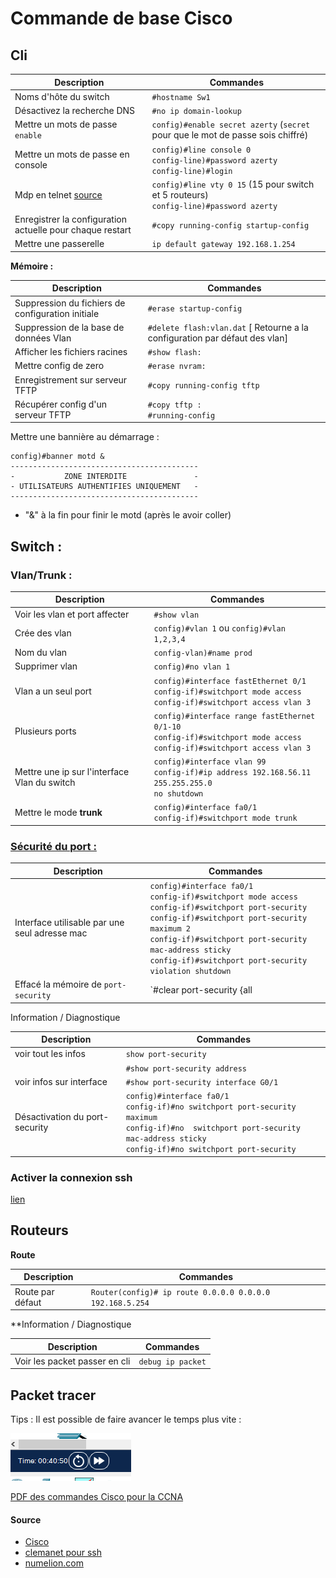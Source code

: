 # Commande de base Cisco

## Cli

| Description | Commandes | 
| --------- | ----------- |
| Noms d'hôte du switch | `#hostname Sw1` |
| Désactivez la recherche DNS | `#no ip domain-lookup` | 
| Mettre un mots de passe `enable` | `config)#enable secret azerty` (`secret` pour que le mot de passe sois chiffré) | 
| Mettre un mots de passe en console | `config)#line console 0` <br>`config-line)#password azerty`<br>`config-line)#login`|
| Mdp en telnet [source](https://formip.com/securisation-ios-cisco/) | `config)#line vty 0 15` (15 pour switch et 5 routeurs) <br>`config-line)#password azerty`|
| Enregistrer la configuration actuelle pour chaque restart | `#copy running-config startup-config` | 
| Mettre une passerelle | `ip default gateway 192.168.1.254` |

**Mémoire :**

| Description | Commandes | 
| --------- | ----------- |
| Suppression du fichiers de configuration initiale |  `#erase startup-config` | 
| Suppression de la base de données Vlan |  `#delete flash:vlan.dat` [ Retourne a la configuration par défaut des vlan] | 
| Afficher les fichiers racines | `#show flash:` | 
| Mettre config de zero | `#erase nvram:` |       
| Enregistrement sur serveur TFTP |  `#copy running-config tftp`|
| Récupérer config d'un serveur TFTP |  `#copy tftp :` <br> `#running-config` |

  
Mettre une bannière au démarrage : 

```ios
config)#banner motd &
------------------------------------------
-           ZONE INTERDITE               -
- UTILISATEURS AUTHENTIFIES UNIQUEMENT   -
------------------------------------------
```

- "&" à la fin pour finir le motd (après le avoir coller)
## Switch :

### Vlan/Trunk :

| Description | Commandes | 
| --------- | ----------- |
Voir les vlan et port affecter | `#show vlan` | 
| Crée des vlan |`config)#vlan 1` ou `config)#vlan 1,2,3,4` |
| Nom du vlan | `config-vlan)#name prod` |
| Supprimer vlan | `config)#no vlan 1` |
| Vlan a un seul port | `config)#interface fastEthernet 0/1` <br> `config-if)#switchport mode access` <br> `config-if)#switchport access vlan 3` |
| Plusieurs ports | `config)#interface range fastEthernet 0/1-10` <br> `config-if)#switchport mode access` <br> `config-if)#switchport access vlan 3`|
| Mettre une ip sur l'interface Vlan du switch | `config)#interface vlan 99` <br> `config-if)#ip address 192.168.56.11 255.255.255.0` <br> `no shutdown` |
| Mettre le mode **trunk** | `config)#interface fa0/1` <br> `config-if)#switchport mode trunk` |

### [Sécurité du port : ](https://cisco.goffinet.org/ccna/ethernet/switchport-port-security-cisco-ios/)

| Description | Commandes | 
| --------- | ----------- |
| Interface utilisable par une seul adresse mac | `config)#interface fa0/1` <br> `config-if)#switchport mode access`<br> `config-if)#switchport port-security`<br> `config-if)#switchport port-security maximum 2`<br> `config-if)#switchport port-security mac-address sticky`<br> `config-if)#switchport port-security violation shutdown` |
| Effacé la mémoire de `port-security` | `#clear port-security {all | configured | dynamic | sticky}`|

Information / Diagnostique

| Description | Commandes | 
| --------- | ----------- |
| voir tout les infos | `show port-security` |
|   | `#show port-security address` |
| voir infos sur interface | `#show port-security interface G0/1` |
| Désactivation du port-security |`config)#interface fa0/1`<br> `config-if)#no switchport port-security maximum`<br> `config-if)#no  switchport port-security mac-address sticky` <br> `config-if)#no switchport port-security` |


### Activer la connexion ssh

[lien](https://www.clemanet.com/activation-ssh.php)
## Routeurs

**Route**

| Description | Commandes | 
| --------- | ----------- |
| Route par défaut | `Router(config)# ip route 0.0.0.0 0.0.0.0 192.168.5.254` |


**Information / Diagnostique 

| Description | Commandes | 
| --------- | ----------- |
| Voir les packet passer en cli | `debug ip packet` |


## Packet tracer

Tips : Il est possible de faire avancer le temps plus vite :

![Speeeeeeeeeeeeeeeeeeeeeeeeeeeeed](../images/packetTracer.png)

[PDF des commandes Cisco pour la CCNA](commandesCisco.pdf)



#### Source 
- [Cisco](https://www.cisco.com/c/en/us/support/docs/smb/switches/cisco-350-series-managed-switches/smb5722-configure-vlan-interface-ipv4-address-on-an-sx350-or-sg350x.html)
- [clemanet pour ssh](https://www.clemanet.com/activation-ssh.php)
- [numelion.com](https://www.numelion.com/commandes-routeurs-cisco.html)
